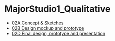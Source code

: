 # MajorStudio1_Qualitative

<ul>
<li><a href="https://github.com/skyladfah/MajorStudio1_Qualitative/tree/main/week_1#readme">02A Concept & Sketches</a></li>
<li><a href="https://github.com/skyladfah/MajorStudio1_Qualitative/tree/main/week_2">02B Design mockup and prototype</a></li>
<li><a href="https://github.com/skyladfah/MajorStudio1_Qualitative/tree/main/week_3">02D Final design, prototype and presentation</a></li>
</ul>
